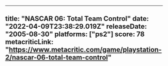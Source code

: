 
---
title: "NASCAR 06: Total Team Control"
date: "2022-04-09T23:38:29.019Z"
releaseDate: "2005-08-30"
platforms: ["ps2"]
score: 78
metacriticLink: "https://www.metacritic.com/game/playstation-2/nascar-06-total-team-control"
---
